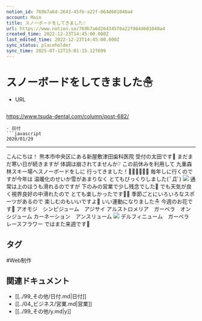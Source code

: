 ```yaml
---
notion_id: 769b7a6d-2643-45f6-a22f-064d601040a4
account: Main
title: スノーボードをしてきました☃
url: https://www.notion.so/769b7a6d264345f6a22f064d601040a4
created_time: 2022-12-23T14:45:00.000Z
last_edited_time: 2022-12-23T14:45:00.000Z
sync_status: placeholder
sync_time: 2025-07-12T15:01:15.127699
---
```

# スノーボードをしてきました☃

- URL
  ```javascript
https://www.tsuda-dental.com/column/post-682/
  ```
- 日付
  ```javascript
2020/01/29
  ```
---
こんにちは！
熊本市中央区にある新屋敷津田歯科医院
受付の太田です🌟
まだまだ寒い日が続きますが
体調は崩されてませんか❔
この前休みを利用して
九重森林スキー場へスノーボードをしに
行ってきました！🏂🏻🏂🏻🏂🏻
毎年しに行くのですが今年は
温暖化のせいか雪があまりなく
とてもびっくりしました( ﾟДﾟ)
![](https://www.tsuda-dental.com/column/_data/contribute/images/682_1_18.jpg)
通常は上のほうも滑れるのですが
下のみの営業で少し残念でした🤧
でも天気が良く視界良好の中滑れたので
とても楽しかったです🏂🏻
季節ごとにいろいろなスポーツがあるので
楽しむのもいいですよ🎵
いい運動になりました☃
今週のお花です🌸
アオモジ　シンピジューム　アジサイ
アルストロメリア　ガーベラ　オンシジューム
カーネーション　アンスリューム
![](https://www.tsuda-dental.com/column/_data/contribute/images/682_1_20.jpg)
デルフィニューム　ガーベラ　レースフラワー
ではまた来週です🐶

## タグ

#Web制作 

## 関連ドキュメント

- [[../99_その他/日付.md|日付]]
- [[../04_ビジネス/営業.md|営業]]
- [[../99_その他/y.md|y]]
